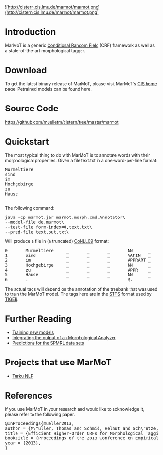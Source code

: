 ![http://cistern.cis.lmu.de/marmot/marmot.png](http://cistern.cis.lmu.de/marmot/marmot.png)

# Introduction #

MarMoT is a generic [Conditional Random Field](http://en.wikipedia.org/wiki/Conditional_random_field) (CRF) framework as well as a state-of-the-art morphological tagger.

# Download #

To get the latest binary release of MarMoT, please visit MarMoT's [CIS home page](http://cistern.cis.lmu.de/marmot/bin).
Petrained models can be found [here](http://cistern.cis.lmu.de/marmot/models/).

# Source Code #

https://github.com/muelletm/cistern/tree/master/marmot

# Quickstart #

The most typical thing to do with MarMoT is to annotate words with their morphological properties. Given a file text.txt in a one-word-per-line format:
<pre>
Murmeltiere
sind
im
Hochgebirge
zu
Hause
.
</pre>

The following command:
<pre>
java -cp marmot.jar marmot.morph.cmd.Annotator\
--model-file de.marmot\
--test-file form-index=0,text.txt\
--pred-file text.out.txt\
</pre>

Will produce a file in (a truncated) [CoNLL09](http://ufal.mff.cuni.cz/conll2009-st/task-description.html) format:

<pre>
0       Murmeltiere     _       _       _       NN      _       case=nom|number=pl|gender=masc
1       sind            _       _       _       VAFIN   _       number=pl|person=3|tense=pres|mood=ind
2       im              _       _       _       APPRART _       case=dat|number=sg|gender=neut
3       Hochgebirge     _       _       _       NN      _       case=dat|number=sg|gender=neut
4       zu              _       _       _       APPR    _       _
5       Hause           _       _       _       NN      _       case=dat|number=sg|gender=neut
6       .               _       _       _       $.      _       _
</pre>

The actual tags will depend on the annotation of the treebank that was used to train the MarMoT model. The tags here are in the [STTS](https://catalog.clarin.eu/isocat/rest/dcs/376) format used by [TIGER](http://www.ims.uni-stuttgart.de/forschung/ressourcen/korpora/tiger.html).

# Further Reading #
  * [Training new models](marmotTraining.md)
  * [Integrating the output of an Morphological Analyzer](marmotMorphologicalAnalyzer.md)
  * [Predictions for the SPMRL data sets](marmotSPMRL.md)

# Projects that use MarMoT #

  * [Turku NLP](http://turkunlp.github.io/Finnish-dep-parser/)

# References #

If you use MarMoT in your research and would like to acknowledge it, please refer to the following paper.

<pre>
@InProceedings{mueller2013,
author = {M\"uller, Thomas and Schmid, Helmut and Sch\"utze, Hinrich},
title = {Efficient Higher-Order CRFs for Morphological Tagging},
booktitle = {Proceedings of the 2013 Conference on Empirical Methods in Natural Language Processing},
year = {2013},
}
</pre>
